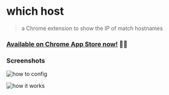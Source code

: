 # which host
> a Chrome extension to show the IP of match hostnames

### [Available on Chrome App Store now!](https://chrome.google.com/webstore/detail/which-host/hjecimglpgbbajfigibmieancoegaema) :tada::tada:


### Screenshots
![how to config](https://raw.githubusercontent.com/loveky/which_host/master/screenshots/config.png)

![how it works](https://raw.githubusercontent.com/loveky/which_host/master/screenshots/demo.png)

